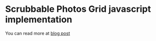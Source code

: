 Scrubbable Photos Grid javascript implementation
===============

You can read more at [blog post](https://javascript.plainenglish.io/how-to-implement-google-photos-grid-in-javascript-6c294bcea001)

